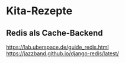 # Kita-Rezepte

## Redis als Cache-Backend
https://lab.uberspace.de/guide_redis.html
https://jazzband.github.io/django-redis/latest/

